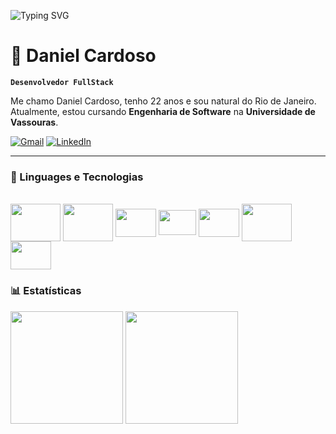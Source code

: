 ![Typing SVG](https://readme-typing-svg.herokuapp.com?size=30&color=886CE4&center=false&vCenter=true&width=700&height=40&lines=Seja+bem-vindo(a)+ao+meu+perfil!;Sinta-se+à+vontade+para+entrar+em+contato!)

# 👾 Daniel Cardoso
**`Desenvolvedor FullStack`**

Me chamo Daniel Cardoso, tenho 22 anos e sou natural do Rio de Janeiro. Atualmente, estou cursando **Engenharia de Software** na **Universidade de Vassouras**.

[![Gmail](https://img.shields.io/badge/Gmail-red?style=for-the-badge&logo=gmail&logoColor=white)](mailto:danielmazzini6@gmail.com)
[![LinkedIn](https://img.shields.io/badge/LinkedIn-0077B5?style=for-the-badge&logo=linkedin&logoColor=white)](https://www.linkedin.com/in/daniel-cardoso-835b65292?utm_source=share&utm_campaign=share_via&utm_content=profile&utm_medium=android_app)

---

### 🤖 Linguages e Tecnologias

<div style="display: inline_block"> <br/>
  <img align="center" height="60" width="80" src="https://cdn.jsdelivr.net/gh/devicons/devicon@latest/icons/express/express-original-wordmark.svg" />
  <img align="center" height="60" width="80" src="https://cdn.jsdelivr.net/gh/devicons/devicon@latest/icons/nodejs/nodejs-original-wordmark.svg" />
  <img align="center" height="45" width="65" src="https://cdn.jsdelivr.net/gh/devicons/devicon@latest/icons/react/react-original.svg" />        
  <img align="center" height="40" width="60" src="https://cdn.jsdelivr.net/gh/devicons/devicon@latest/icons/javascript/javascript-original.svg" />
  <img align="center" height="45" width="65" src="https://cdn.jsdelivr.net/gh/devicons/devicon@latest/icons/python/python-original.svg" />
  <img align="center" height="60" width="80" src="https://cdn.jsdelivr.net/gh/devicons/devicon@latest/icons/mysql/mysql-original-wordmark.svg" />        
  <img align="center" height="45" width="65" src="https://cdn.jsdelivr.net/gh/devicons/devicon@latest/icons/docker/docker-plain-wordmark.svg" />
</div>

### 📊 Estatísticas

<div>
  <a src="https://github.com/D4N13LCS/D4N13LCS">
    <img height="180em" src="https://github-readme-stats.vercel.app/api?username=D4N13LCS&show_icons=true&theme=radical&include_all_commits=true&count_private=true&locale=pt-br"/>
    <img height="180em" src="https://github-readme-stats.vercel.app/api/top-langs/?username=D4N13LCS&layout=compact&langs_count=16&theme=radical&custom_title=Tecnologias"/>
</div>


          
